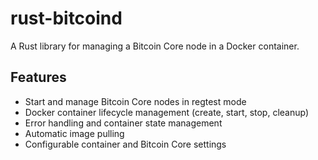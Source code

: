 # rust-bitcoind

A Rust library for managing a Bitcoin Core node in a Docker container.

## Features
- Start and manage Bitcoin Core nodes in regtest mode
- Docker container lifecycle management (create, start, stop, cleanup)
- Error handling and container state management
- Automatic image pulling
- Configurable container and Bitcoin Core settings
